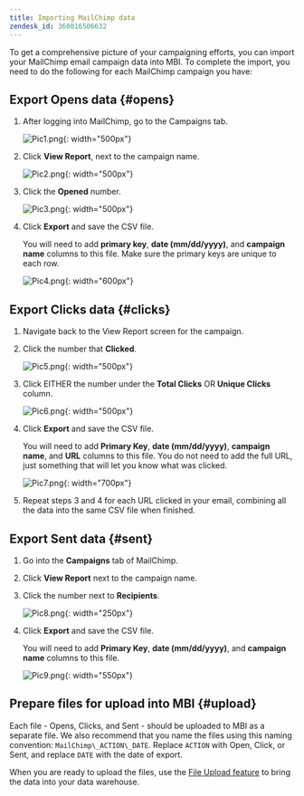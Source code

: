 ```yaml
---
title: Importing MailChimp data
zendesk_id: 360016506632
---
```


To get a comprehensive picture of your campaigning efforts, you can import your MailChimp email campaign data into MBI. To complete the import, you need to do the following for each MailChimp campaign you have:

## Export Opens data {#opens}

1. After logging into MailChimp, go to the Campaigns tab.

    ![Pic1.png](../assets/Pic1.png){: width="500px"}

1. Click **View Report**, next to the campaign name.

    ![Pic2.png](../assets/Pic2.png){: width="500px"}

1. Click the **Opened** number.

    ![Pic3.png](../assets/Pic3.png){: width="500px"}

1. Click **Export** and save the CSV file.

   You will need to add **primary key**, **date (mm/dd/yyyy)**, and **campaign name** columns to this file. Make sure the primary keys are unique to each row.

    ![Pic4.png](../assets/Pic4.png){: width="600px"}

## Export Clicks data {#clicks}

1. Navigate back to the View Report screen for the campaign.

1. Click the number that **Clicked**.

    ![Pic5.png](../assets/Pic5.png){: width="500px"}

1. Click EITHER the number under the **Total Clicks** OR **Unique Clicks** column.

    ![Pic6.png](../assets/Pic6.png){: width="500px"}

1. Click **Export** and save the CSV file.

   You will need to add **Primary Key**, **date (mm/dd/yyyy)**, **campaign name**, and **URL** columns to this file. You do not need to add the full URL, just something that will let you know what was clicked.

    ![Pic7.png](../assets/Pic7.png){: width="700px"}

1. Repeat steps 3 and 4 for each URL clicked in your email, combining all the data into the same CSV file when finished.

## Export Sent data {#sent}

1. Go into the **Campaigns** tab of MailChimp.

1. Click **View Report** next to the campaign name.

1. Click the number next to **Recipients**.

    ![Pic8.png](../assets/Pic8.png){: width="250px"}

1. Click **Export** and save the CSV file.

   You will need to add **Primary Key**, **date (mm/dd/yyyy)**, and **campaign name** columns to this file.

    ![Pic9.png](../assets/Pic9.png){: width="550px"}

## Prepare files for upload into MBI {#upload}

Each file - Opens, Clicks, and Sent - should be uploaded to MBI as a separate file. We also recommend that you name the files using this naming convention: `MailChimp\_ACTION\_DATE`. Replace `ACTION` with Open, Click, or Sent, and replace `DATE` with the date of export.

When you are ready to upload the files, use the [File Upload feature](../data-analyst/importing-data/connecting-data/using-file-uploader.md) to bring the data into your data warehouse.
